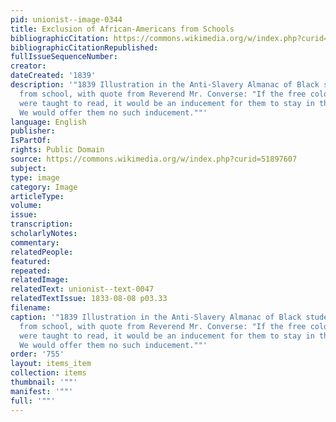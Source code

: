 ```yaml
---
pid: unionist--image-0344
title: Exclusion of African-Americans from Schools
bibliographicCitation: https://commons.wikimedia.org/w/index.php?curid=51897607
bibliographicCitationRepublished: 
fullIssueSequenceNumber: 
creator: 
dateCreated: '1839'
description: '"1839 Illustration in the Anti-Slavery Almanac of Black students excluded
  from school, with quote from Reverend Mr. Converse: "If the free colored people
  were taught to read, it would be an inducement for them to stay in the country.
  We would offer them no such inducement.""'
language: English
publisher: 
IsPartOf: 
rights: Public Domain
source: https://commons.wikimedia.org/w/index.php?curid=51897607
subject: 
type: image
category: Image
articleType: 
volume: 
issue: 
transcription: 
scholarlyNotes: 
commentary: 
relatedPeople: 
featured: 
repeated: 
relatedImage: 
relatedText: unionist--text-0047
relatedTextIssue: 1833-08-08 p03.33
filename: 
caption: '"1839 Illustration in the Anti-Slavery Almanac of Black students excluded
  from school, with quote from Reverend Mr. Converse: "If the free colored people
  were taught to read, it would be an inducement for them to stay in the country.
  We would offer them no such inducement.""'
order: '755'
layout: items_item
collection: items
thumbnail: '""'
manifest: '""'
full: '""'
---
```

